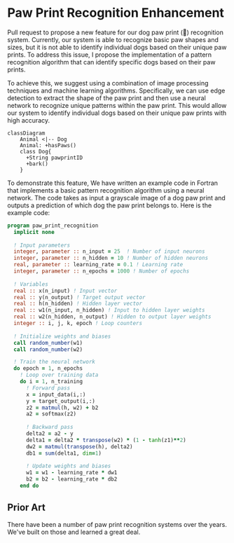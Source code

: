 # Paw Print Recognition Enhancement

Pull request to propose a new feature for our dog paw print (🐾) recognition system. Currently, our system is able to recognize basic paw shapes and sizes, but it is not able to identify individual dogs based on their unique paw prints. To address this issue, I propose the implementation of a pattern recognition algorithm that can identify specific dogs based on their paw prints.

To achieve this, we suggest using a combination of image processing techniques and machine learning algorithms. Specifically, we can use edge detection to extract the shape of the paw print and then use a neural network to recognize unique patterns within the paw print. This would allow our system to identify individual dogs based on their unique paw prints with high accuracy.

```mermaid
classDiagram
    Animal <|-- Dog
    Animal: +hasPaws()
    class Dog{
      +String pawprintID
      +bark()
    }
```


To demonstrate this feature, We have written an example code in Fortran that implements a basic pattern recognition algorithm using a neural network. The code takes as input a grayscale image of a dog paw print and outputs a prediction of which dog the paw print belongs to. Here is the example code:

```fortran
program paw_print_recognition
  implicit none
  
  ! Input parameters
  integer, parameter :: n_input = 25  ! Number of input neurons
  integer, parameter :: n_hidden = 10 ! Number of hidden neurons
  real, parameter :: learning_rate = 0.1 ! Learning rate
  integer, parameter :: n_epochs = 1000 ! Number of epochs
  
  ! Variables
  real :: x(n_input) ! Input vector
  real :: y(n_output) ! Target output vector
  real :: h(n_hidden) ! Hidden layer vector
  real :: w1(n_input, n_hidden) ! Input to hidden layer weights
  real :: w2(n_hidden, n_output) ! Hidden to output layer weights
  integer :: i, j, k, epoch ! Loop counters
  
  ! Initialize weights and biases
  call random_number(w1)
  call random_number(w2)

  ! Train the neural network
  do epoch = 1, n_epochs
    ! Loop over training data
    do i = 1, n_training
      ! Forward pass
      x = input_data(i,:)
      y = target_output(i,:)
      z2 = matmul(h, w2) + b2
      a2 = softmax(z2)
      
      ! Backward pass
      delta2 = a2 - y
      delta1 = delta2 * transpose(w2) * (1 - tanh(z1)**2)
      dw2 = matmul(transpose(h), delta2)
      db1 = sum(delta1, dim=1)
      
      ! Update weights and biases
      w1 = w1 - learning_rate * dw1
      b2 = b2 - learning_rate * db2
    end do
```

## Prior Art
There have been a number of paw print recognition systems over the years. We've built on those and learned a great deal.

